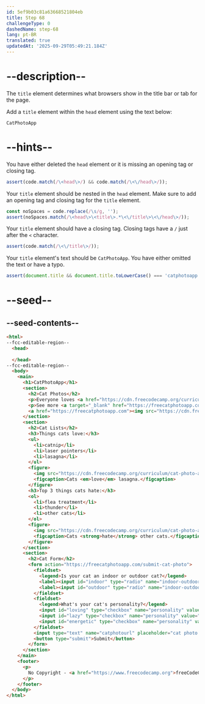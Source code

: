 ```yaml
---
id: 5ef9b03c81a63668521804eb
title: Step 68
challengeType: 0
dashedName: step-68
lang: pt-BR
translated: true
updatedAt: '2025-09-29T05:49:21.184Z'
---
```


# --description--

The `title` element determines what browsers show in the title bar or tab for the page.

Add a `title` element within the `head` element using the text below: 

`CatPhotoApp`

# --hints--

You have either deleted the `head` element or it is missing an opening tag or closing tag.

```js
assert(code.match(/\<head\>/) && code.match(/\<\/head\>/));
```

Your `title` element should be nested in the `head` element. Make sure to add an opening tag and closing tag for the `title` element.

```js
const noSpaces = code.replace(/\s/g, '');
assert(noSpaces.match(/\<head\>\<title\>.*\<\/title\>\<\/head\>/));
```

Your `title` element should have a closing tag. Closing tags have a `/` just after the `<` character.

```js
assert(code.match(/\<\/title\>/));
```

Your `title` element's text should be `CatPhotoApp`. You have either omitted the text or have a typo.

```js
assert(document.title && document.title.toLowerCase() === 'catphotoapp');
```

# --seed--

## --seed-contents--

```html
<html>
--fcc-editable-region--
  <head>
    
  </head>
--fcc-editable-region--
  <body>
    <main>
      <h1>CatPhotoApp</h1>
      <section>
        <h2>Cat Photos</h2>
        <p>Everyone loves <a href="https://cdn.freecodecamp.org/curriculum/cat-photo-app/running-cats.jpg">cute cats</a> online!</p>
        <p>See more <a target="_blank" href="https://freecatphotoapp.com">cat photos</a> in our gallery.</p>
        <a href="https://freecatphotoapp.com"><img src="https://cdn.freecodecamp.org/curriculum/cat-photo-app/relaxing-cat.jpg" alt="A cute orange cat lying on its back."></a>
      </section>
      <section>
        <h2>Cat Lists</h2>
        <h3>Things cats love:</h3>
        <ul>
          <li>catnip</li>
          <li>laser pointers</li>
          <li>lasagna</li>
        </ul>
        <figure>
          <img src="https://cdn.freecodecamp.org/curriculum/cat-photo-app/lasagna.jpg" alt="A slice of lasagna on a plate.">
          <figcaption>Cats <em>love</em> lasagna.</figcaption>  
        </figure>
        <h3>Top 3 things cats hate:</h3>
        <ol>
          <li>flea treatment</li>
          <li>thunder</li>
          <li>other cats</li>
        </ol>
        <figure>
          <img src="https://cdn.freecodecamp.org/curriculum/cat-photo-app/cats.jpg" alt="Two tabby kittens sleeping together on a couch.">
          <figcaption>Cats <strong>hate</strong> other cats.</figcaption>  
        </figure>
      </section>
      <section>
        <h2>Cat Form</h2>
        <form action="https://freecatphotoapp.com/submit-cat-photo">
          <fieldset>
            <legend>Is your cat an indoor or outdoor cat?</legend>
            <label><input id="indoor" type="radio" name="indoor-outdoor" value="indoor" checked> Indoor</label>
            <label><input id="outdoor" type="radio" name="indoor-outdoor" value="outdoor"> Outdoor</label>
          </fieldset>
          <fieldset>
            <legend>What's your cat's personality?</legend>
            <input id="loving" type="checkbox" name="personality" value="loving" checked> <label for="loving">Loving</label>
            <input id="lazy" type="checkbox" name="personality" value="lazy"> <label for="lazy">Lazy</label>
            <input id="energetic" type="checkbox" name="personality" value="energetic"> <label for="energetic">Energetic</label>
          </fieldset>
          <input type="text" name="catphotourl" placeholder="cat photo URL" required>
          <button type="submit">Submit</button>
        </form>
      </section>
    </main>
    <footer>
      <p>
        No Copyright - <a href="https://www.freecodecamp.org">freeCodeCamp.org</a>
      </p>
    </footer>
  </body>
</html>
```


